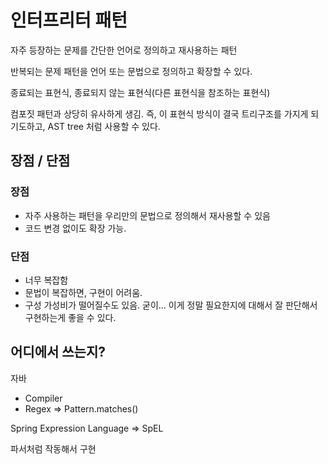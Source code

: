 # 인터프리터 패턴

자주 등장하는 문제를 간단한 언어로 정의하고 재사용하는 패턴

반복되는 문제 패턴을 언어 또는 문법으로 정의하고 확장할 수 있다.

종료되는 표현식, 종료되지 않는 표현식(다른 표현식을 참조하는 표현식)

컴포짓 패턴과 상당히 유사하게 생김. 즉, 이 표현식 방식이 결국 트리구조를 가지게 되기도하고, AST tree 처럼 사용할 수 있다. 

## 장점 / 단점

### 장점

- 자주 사용하는 패턴을 우리만의 문법으로 정의해서 재사용할 수 있음
- 코드 변경 없이도 확장 가능.

### 단점

- 너무 복잡함
- 문법이 복잡하면, 구현이 어려움.
- 구성 가성비가 떨어질수도 있음. 굳이... 이게 정말 필요한지에 대해서 잘 판단해서 구현하는게 좋을 수 있다.

## 어디에서 쓰는지?

자바

- Compiler
- Regex ⇒ Pattern.matches()

Spring Expression Language ⇒ SpEL

파서처럼 작동해서 구현